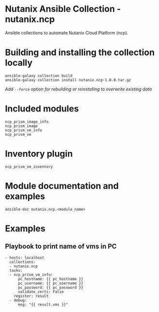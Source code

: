 # Nutanix Ansible Collection - nutanix.ncp
Ansible collections to automate Nutanix Cloud Platform (ncp).

# Building and installing the collection locally
```
ansible-galaxy collection build
ansible-galaxy collection install nutanix.ncp-1.0.0.tar.gz
```
_Add `--force` option for rebuilding or reinstalling to overwrite existing data_

# Included modules
```
ncp_prism_image_info
ncp_prism_image
ncp_prism_vm_info
ncp_prism_vm
```

# Inventory plugin
`ncp_prism_vm_inventory`

# Module documentation and examples
```
ansible-doc nutanix.ncp.<module_name>
```

# Examples
## Playbook to print name of vms in PC
```
- hosts: localhost
  collections:
  - nutanix.ncp
  tasks:
  - ncp_prism_vm_info:
      pc_hostname: {{ pc_hostname }}
      pc_username: {{ pc_username }}
      pc_password: {{ pc_password }}
      validate_certs: False
    register: result
  - debug:
      msg: "{{ result.vms }}"
```
